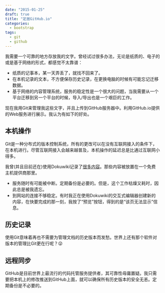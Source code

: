 ```yaml
---
date: "2015-01-25"
draft: true
title: "定居GitHub.io"
categories:
  - bootstrap
tags:
  - git
  - github
---
```


我需要一个可靠的地方存放我的文字。曾经试过很多办法，无论是纸质的、电子的或是基于网络的形式，都感觉不太靠谱：

  - 纸质的记事本，某一天弄丢了，就找不回来了。
  - 在本机记录的文本，不方便保存历史记录，在更换电脑的时候有可能忘记迁移数据。
  - 基于网络的内容管理系统，服务的稳定性是一个很大的问题，当我需要从一个平台迁移到另一个平台的时候，导入/导出也是一个艰巨的工作。

现在我用Git来管理我这些文字，并且上传到GitHub服务器中。利用GitHub.io提供的Web服务进行展示。我认为有如下的好处。

<!--more-->

## 本机操作

Git是一种分布式的版本控制系统，所有的更改可以在没有互联网接入的条件下，在本机进行。尽管互联网接入会越来越普及，本机操作的延迟总是比通过互联网小得多。

我曾(并且目前还在)使用Dokuwiki记录了[很多内容](http://www.zr95.tk/)。那些内容被放置在一个免费主机提供商那里。

  - 服务随时有可能被中断。定期备份是必要的。但是，这个工作枯燥又耗时，因此总是被我遗忘。
  - 到网站的连接不够稳定。有时我正在使用Dokuwiki的交互式编辑器创建新的内容，在快要完成的那一刻，我按了“预览”按钮，得到的是“该页无法显示”信息。

## 历史记录

使用Git意味着再也不需要为管理文档的历史版本而发愁。世界上还有那个软件对版本的管理比Git更在行呢？😜

## 远程同步

GitHub是目前世界上最流行的代码托管服务提供者，其可靠性毋庸置疑。我只需要把本机上的修改推送到GitHub上面，就可以确保所有历史版本的安全无恙。定期备份是不必要的。
